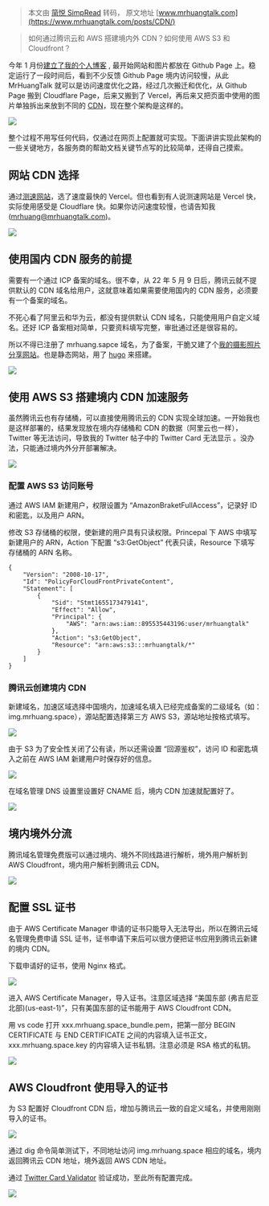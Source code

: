 > 本文由 [简悦 SimpRead](http://ksria.com/simpread/) 转码， 原文地址 [www.mrhuangtalk.com](https://www.mrhuangtalk.com/posts/CDN/)

> 如何通过腾讯云和 AWS 搭建境内外 CDN？如何使用 AWS S3 和 Cloudfront？

今年 1 月份[建立了我的个人博客](https://www.mrhuangtalk.com/posts/PersonalWebsite/) , 最开始网站和图片都放在 Github Page 上。稳定运行了一段时间后，看到不少反馈 Github Page 境内访问较慢，从此 MrHuangTalk 就可以是访问速度优化之路，经过几次搬迁和优化，从 Github Page 搬到 Cloudflare Page，后来又搬到了 Vercel，再后来又把页面中使用的图片单独拆出来放到不同的 [CDN](https://zh.wikipedia.org/zh-cn/%E5%85%A7%E5%AE%B9%E5%82%B3%E9%81%9E%E7%B6%B2%E8%B7%AF)，现在整个架构是这样的。

[![](https://blogimg.mrhuang.space/img/2022-06-14/20220614161601.png)](https://blogimg.mrhuang.space/img/2022-06-14/20220614161601.png)

整个过程不用写任何代码，仅通过在网页上配置就可实现。下面讲讲实现此架构的一些关键地方，各服务商的帮助文档关键节点写的比较简单，还得自己摸索。

网站 CDN 选择[](#网站cdn选择)
---------------------

通过[测速网站](https://www.boce.com/)，选了速度最快的 Vercel。但也看到有人说测速网站是 Vercel 快，实际使用感受是 Cloudflare 快。如果你访问速度较慢，也请告知我 (mrhuang@mrhuangtalk.com)。

[![](https://blogimg.mrhuang.space/img/2022-06-14/20220614165700.png)](https://blogimg.mrhuang.space/img/2022-06-14/20220614165700.png)

使用国内 CDN 服务的前提[](#使用国内cdn服务的前提)
-------------------------------

需要有一个通过 ICP 备案的域名。很不幸，从 22 年 5 月 9 日后，腾讯云就不提供默认的 CDN 域名给用户，这就意味着如果需要使用国内的 CDN 服务，必须要有一个备案的域名。

不死心看了阿里云和华为云，都没有提供默认 CDN 域名，只能使用用户自定义域名。还好 ICP 备案相对简单，只要资料填写完整，审批通过还是很容易的。

所以不得已注册了 mrhuang.sapce 域名，为了备案，干脆又建了个[我的摄影照片分享网站](https://mrhuang.space/)。也是静态网站，用了 [hugo](https://gohugo.io/) 来搭建。

[![](https://blogimg.mrhuang.space/img/commons/mrHuangSpace.jpg)](https://blogimg.mrhuang.space/img/commons/mrHuangSpace.jpg)

使用 AWS S3 搭建境内 CDN 加速服务[](#使用aws-s3搭建境内cdn加速服务)
-----------------------------------------------

虽然腾讯云也有存储桶，可以直接使用腾讯云的 CDN 实现全球加速。一开始我也是这样部署的，结果发现放在境内存储桶和 CDN 的数据（阿里云也一样），Twitter 等无法访问，导致我的 Twitter 帖子中的 Twitter Card 无法显示 。没办法，只能通过境内外分开部署解决。

[![](https://blogimg.mrhuang.space/img/2022-06-14/20220614173434.png)](https://blogimg.mrhuang.space/img/2022-06-14/20220614173434.png)

### 配置 AWS S3 访问账号[](#配置aws-s3访问账号)

通过 AWS IAM 新建用户，权限设置为 “AmazonBraketFullAccess”，记录好 ID 和密匙，以及用户 ARN。

修改 S3 存储桶的权限，使新建的用户具有只读权限。Princepal 下 AWS 中填写新建用户的 ARN，Action 下配置 “s3:GetObject” 代表只读，Resource 下填写存储桶的 ARN 名称。

```
{
    "Version": "2008-10-17",
    "Id": "PolicyForCloudFrontPrivateContent",
    "Statement": [
        {
            "Sid": "Stmt1655173479141",
            "Effect": "Allow",
            "Principal": {
                "AWS": "arn:aws:iam::895535443196:user/mrhuangtalk"
            },
            "Action": "s3:GetObject",
            "Resource": "arn:aws:s3:::mrhuangtalk/*"
        }
    ]
}
```

### 腾讯云创建境内 CDN[](#腾讯云创建境内cdn)

新建域名，加速区域选择中国境内，加速域名填入已经完成备案的二级域名（如：img.mrhuang.space），源站配置选择第三方 AWS S3，源站地址按格式填写。

[![](https://blogimg.mrhuang.space/img/2022-06-14/20220614220930.png)](https://blogimg.mrhuang.space/img/2022-06-14/20220614220930.png)

由于 S3 为了安全性关闭了公有读，所以还需设置 “回源鉴权”，访问 ID 和密匙填入之前在 AWS IAM 新建用户时保存好的信息。

[![](https://blogimg.mrhuang.space/img/2022-06-14/20220614221333.png)](https://blogimg.mrhuang.space/img/2022-06-14/20220614221333.png)

在域名管理 DNS 设置里设置好 CNAME 后，境内 CDN 加速就配置好了。

[![](https://blogimg.mrhuang.space/img/2022-06-14/20220614172327.png)](https://blogimg.mrhuang.space/img/2022-06-14/20220614172327.png)

境内境外分流[](#境内境外分流)
-----------------

腾讯域名管理免费版可以通过境内、境外不同线路进行解析，境外用户解析到 AWS Cloudfront，境内用户解析到腾讯云 CDN。

[![](https://blogimg.mrhuang.space/img/2022-06-14/20220614171316.png)](https://blogimg.mrhuang.space/img/2022-06-14/20220614171316.png)

配置 SSL 证书[](#配置ssl证书)
---------------------

由于 AWS Certificate Manager 申请的证书只能导入无法导出，所以在腾讯云域名管理免费申请 SSL 证书，证书申请下来后可以很方便把证书应用到腾讯云新建的境内 CDN。

下载申请好的证书，使用 Nginx 格式。

[![](https://blogimg.mrhuang.space/img/2022-06-14/20220614223517.png)](https://blogimg.mrhuang.space/img/2022-06-14/20220614223517.png)

进入 AWS Certificate Manager，导入证书。注意区域选择 “美国东部 (弗吉尼亚北部)(us-east-1)”，只有美国东部的证书能用于 AWS Cloudfront CDN。

用 vs code 打开 xxx.mrhuang.space_bundle.pem，把第一部分 BEGIN CERTIFICATE 与 END CERTIFICATE 之间的内容填入证书正文，xxx.mrhuang.space.key 的内容填入证书私钥。注意必须是 RSA 格式的私钥。

[![](https://blogimg.mrhuang.space/img/2022-06-14/20220614224308.png)](https://blogimg.mrhuang.space/img/2022-06-14/20220614224308.png)

AWS Cloudfront 使用导入的证书[](#aws-cloudfront-使用导入的证书)
-------------------------------------------------

为 S3 配置好 Cloudfront CDN 后，增加与腾讯云一致的自定义域名，并使用刚刚导入的证书。

[![](https://blogimg.mrhuang.space/img/2022-06-14/20220614225831.png)](https://blogimg.mrhuang.space/img/2022-06-14/20220614225831.png)

通过 dig 命令简单测试下，不同地址访问 img.mrhuang.space 相应的域名，境内返回腾讯云 CDN 地址，境外返回 AWS CDN 地址。

通过 [Twitter Card Validator](https://cards-dev.twitter.com/validator) 验证成功，至此所有配置完成。

[![](https://blogimg.mrhuang.space/img/2022-06-14/20220614231019.png)](https://blogimg.mrhuang.space/img/2022-06-14/20220614231019.png)